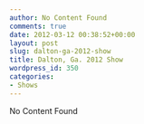 ```yaml
---
author: No Content Found
comments: true
date: 2012-03-12 00:38:52+00:00
layout: post
slug: dalton-ga-2012-show
title: Dalton, Ga. 2012 Show
wordpress_id: 350
categories:
- Shows
---
```


No Content Found
